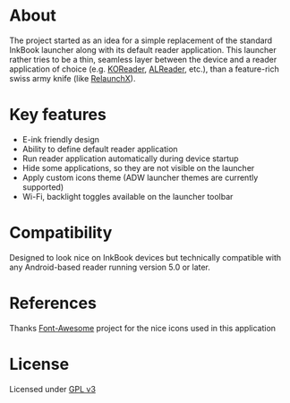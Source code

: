 # About

The project started as an idea for a simple replacement of the standard InkBook launcher along with its default reader application. This launcher rather tries to be a thin, seamless layer between the device and a reader application of choice (e.g. [KOReader](https://github.com/koreader/koreader), [ALReader](http://alreader.com/), etc.), than a feature-rich swiss army knife (like [RelaunchX](https://f-droid.org/en/packages/com.gacode.relaunchx)).

# Key features
- E-ink friendly design
- Ability to define default reader application
- Run reader application automatically during device startup
- Hide some applications, so they are not visible on the launcher
- Apply custom icons theme (ADW launcher themes are currently supported)
- Wi-Fi, backlight toggles available on the launcher toolbar

# Compatibility
Designed to look nice on InkBook devices but technically compatible with any Android-based reader running version 5.0 or later.

# References
Thanks [Font-Awesome](https://github.com/FortAwesome/Font-Awesome) project for the nice icons used in this application

# License
Licensed under [GPL v3](https://www.gnu.org/licenses/gpl-3.0.txt)
